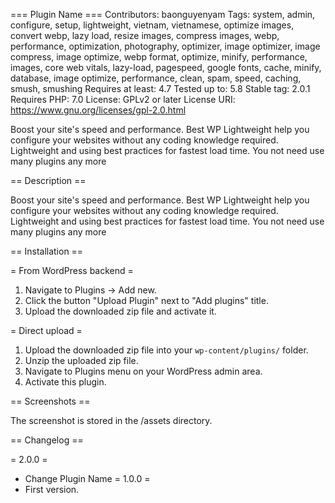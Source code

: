 === Plugin Name ===
Contributors: baonguyenyam
Tags: system, admin, configure, setup, lightweight, vietnam, vietnamese, optimize images, convert webp, lazy load, resize images, compress images, webp, performance, optimization, photography, optimizer, image optimizer, image compress, image optimize, webp format, optimize, minify, performance, images, core web vitals, lazy-load, pagespeed, google fonts, cache, minify, database, image optimize, performance, clean, spam, speed, caching, smush, smushing
Requires at least: 4.7
Tested up to: 5.8
Stable tag: 2.0.1
Requires PHP: 7.0
License: GPLv2 or later
License URI: https://www.gnu.org/licenses/gpl-2.0.html

Boost your site's speed and performance. Best WP Lightweight help you configure your websites without any coding knowledge required. Lightweight and using best practices for fastest load time. You not need use many plugins any more

== Description ==

Boost your site's speed and performance. Best WP Lightweight help you configure your websites without any coding knowledge required. Lightweight and using best practices for fastest load time. You not need use many plugins any more

== Installation ==

= From WordPress backend =

1. Navigate to Plugins -> Add new.
2. Click the button "Upload Plugin" next to "Add plugins" title.
3. Upload the downloaded zip file and activate it.

= Direct upload =

1. Upload the downloaded zip file into your `wp-content/plugins/` folder.
2. Unzip the uploaded zip file.
3. Navigate to Plugins menu on your WordPress admin area.
4. Activate this plugin.

== Screenshots ==

The screenshot is stored in the /assets directory.

== Changelog ==

= 2.0.0 =
* Change Plugin Name
= 1.0.0 =
* First version.
